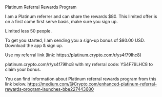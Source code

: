 Platinum Referral Rewards Program

I am a Platinum referrer and can share the rewards $80. 
This limited offer is on a first come first serve basis, make sure you sign up.

Limited less 50 people.

To get you started, I am sending you a sign-up bonus of $80.00 USD. Download the app & sign up.

Use my referral link 
(link: https://platinum.crypto.com/r/ys4f79lhc8) 

platinum.crypto.com/r/ys4f79lhc8 with my referral code: YS4F79LHC8 to claim your bonus.

You can find information about Platinum referral rewards program from this link below.
https://medium.com/@Crypto.com/enhanced-platinum-referral-rewards-program-launches-bbe227443680

